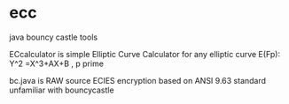# ecc
java bouncy castle tools

ECcalculator is simple Elliptic Curve Calculator for any elliptic curve E(Fp): Y^2 =X^3+AX+B , p prime

bc.java is RAW source ECIES encryption based on ANSI 9.63 standard unfamiliar with bouncycastle

